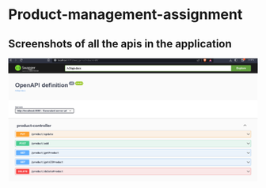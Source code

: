 # Product-management-assignment
## Screenshots of all the apis in the application
![Screenshot of all the API's](https://github.com/abilash0045/Product-management-assignment/blob/master/demo/src/main/screenshots/api's.png)
